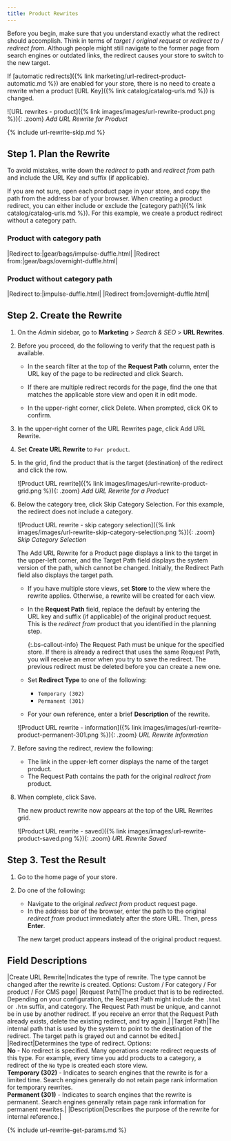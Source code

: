 ```yaml
---
title: Product Rewrites
---
```


Before you begin, make sure that you understand exactly what the redirect should accomplish. Think in terms of _target_ / _original request_ or _redirect to_ / _redirect from_. Although people might still navigate to the former page from search engines or outdated links, the redirect causes your store to switch to the new target.

If [automatic redirects]({% link marketing/url-redirect-product-automatic.md %}) are enabled for your store, there is no need to create a rewrite when a product [URL Key]({% link catalog/catalog-urls.md %}) is changed.

![URL rewrites - product]({% link images/images/url-rewrite-product.png %}){: .zoom}
_Add URL Rewrite for Product_

{% include url-rewrite-skip.md %}

## Step 1. Plan the Rewrite

To avoid mistakes, write down the _redirect to_ path and _redirect from_ path and include the URL Key and suffix (if applicable).

If you are not sure, open each product page in your store, and copy the path from the address bar of your browser. When creating a product redirect, you can either include or exclude the [category path]({% link catalog/catalog-urls.md %}). For this example, we create a product redirect without a category path.

### Product with category path

|Redirect to:|gear/bags/impulse-duffle.html|
|Redirect from:|gear/bags/overnight-duffle.html|

### Product without category path

|Redirect to:|impulse-duffle.html|
|Redirect from:|overnight-duffle.html|

## Step 2. Create the Rewrite

1. On the _Admin_ sidebar, go to **Marketing** > _Search & SEO_ > **URL Rewrites**.

1. Before you proceed, do the following to verify that the request path is available.

   - In the search filter at the top of the **Request Path** column, enter the URL key of the page to be redirected and click <span class="btn">Search</span>.

   - If there are multiple redirect records for the page, find the one that matches the applicable store view and open it in edit mode.

   - In the upper-right corner, click <span class="btn">Delete</span>. When prompted, click <span class="btn">OK</span> to confirm.

1. In the upper-right corner of the URL Rewrites page, click <span class="btn">Add URL Rewrite</span>.

1. Set **Create URL Rewrite** to `For product`.

1. In the grid, find the product that is the target (destination) of the redirect and click the row.

    ![Product URL rewrite]({% link images/images/url-rewrite-product-grid.png %}){: .zoom}
    _Add URL Rewrite for a Product_

1. Below the category tree, click <span class="btn">Skip Category Selection</span>. For this example, the redirect does not include a category.

    ![Product URL rewrite - skip category selection]({% link images/images/url-rewrite-skip-category-selection.png %}){: .zoom}
    _Skip Category Selection_

    The Add URL Rewrite for a Product page displays a link to the target in the upper-left corner, and the Target Path field displays the system version of the path, which cannot be changed. Initially, the Redirect Path field also displays the target path.

   - If you have multiple store views, set **Store** to the view where the rewrite applies. Otherwise, a rewrite will be created for each view.

   - In the **Request Path** field, replace the default by entering the URL key and suffix (if applicable) of the original product request. This is the _redirect from_ product that you identified in the planning step.

      {:.bs-callout-info}
      The Request Path must be unique for the specified store. If there is already a redirect that uses the same Request Path, you will receive an error when you try to save the redirect. The previous redirect must be deleted before you can create a new one.

   - Set **Redirect Type** to one of the following:

      - `Temporary (302)`
      - `Permanent (301)`

   - For your own reference, enter a brief **Description** of the rewrite.

    ![Product URL rewrite - information]({% link images/images/url-rewrite-product-permanent-301.png %}){: .zoom}
    _URL Rewrite Information_

1. Before saving the redirect, review the following:

   - The link in the upper-left corner displays the name of the target product.
   - The Request Path contains the path for the original _redirect from_ product.

1. When complete, click <span class="btn">Save</span>.

    The new product rewrite now appears at the top of the URL Rewrites grid.

    ![Product URL rewrite - saved]({% link images/images/url-rewrite-product-saved.png %}){: .zoom}
    _URL Rewrite Saved_

## Step 3. Test the Result

1. Go to the home page of your store.

1. Do one of the following:

   - Navigate to the original _redirect from_ product request page.
   - In the address bar of the browser, enter the path to the original _redirect from_ product immediately after the store URL. Then, press **Enter**.

    The new target product appears instead of the original product request.

## Field Descriptions

|Create URL Rewrite|Indicates the type of rewrite. The type cannot be changed after the rewrite is created. Options: Custom / For category / For product / For CMS page|
|Request Path|The product that is to be redirected. Depending on your configuration, the Request Path might include the `.html` or `.htm` suffix, and category. The Request Path must be unique, and cannot be in use by another redirect. If you receive an error that the Request Path already exists, delete the existing redirect, and try again.|
|Target Path|The internal  path that is used by the system to point to the destination of the redirect. The target path is grayed out and cannot be edited.|
|Redirect|Determines the type of redirect. Options: <br/>**No** - No redirect is specified. Many operations create redirect requests of this type. For example, every time you add products to a category, a redirect of the `No` type is created each store view. <br/>**Temporary (302)** - Indicates to search engines that the rewrite is for a limited time. Search engines generally do not retain page rank information for temporary rewrites. <br/>**Permanent (301)** - Indicates to search engines that the rewrite is permanent. Search engines generally retain page rank information for permanent rewrites.|
|Description|Describes the purpose of the rewrite for internal reference.|

{% include url-rewrite-get-params.md %}
